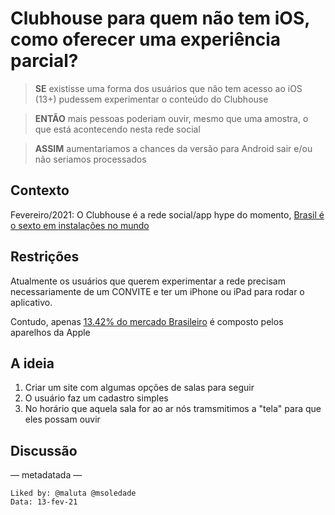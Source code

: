 # Clubhouse para quem não tem iOS, como oferecer uma experiência parcial? 


> **SE** existisse uma forma dos usuários que não tem acesso ao iOS (13+) pudessem experimentar o conteúdo do Clubhouse 

> **ENTÃO** mais pessoas poderiam ouvir, mesmo que uma amostra, o que está acontecendo nesta rede social 

> **ASSIM** aumentariamos a chances da versão para Android sair e/ou não seriamos processados

## Contexto

Fevereiro/2021: O Clubhouse é a rede social/app hype do momento, [Brasil é o sexto em instalações no mundo](https://www.mobiletime.com.br/noticias/12/02/2021/brasil-e-o-sexto-em-instalacoes-do-clubhouse-revela-sensor-tower/)

## Restrições 

Atualmente os usuários que querem experimentar a rede precisam necessariamente de um CONVITE e ter um iPhone ou iPad para rodar o aplicativo. 

Contudo, apenas [13.42% do mercado Brasileiro](https://gs.statcounter.com/os-market-share/mobile/brazil) é composto pelos aparelhos da Apple 

## A ideia 

1. Criar um site com algumas opções de salas para seguir
2. O usuário faz um cadastro simples 
3. No horário que aquela sala for ao ar nós tramsmitimos a "tela" para que eles possam ouvir


## Discussão




— metadatada —

```
Liked by: @maluta @msoledade
Data: 13-fev-21
```



